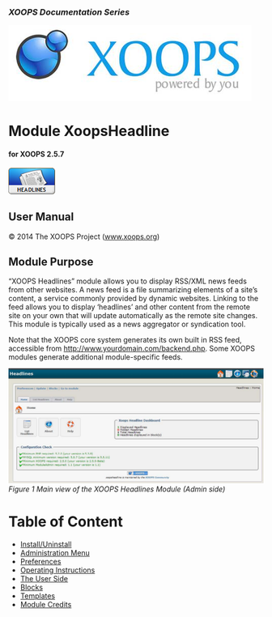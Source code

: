 ### _XOOPS Documentation Series_
![logoXoops.jpg](assets/logoXoops.jpg)

# Module XoopsHeadline
#### for XOOPS 2.5.7
  
      
![logoModule.png](assets/logoModule.png)
                
    
## User Manual
  
© 2014 The XOOPS Project (www.xoops.org)    
  
## Module Purpose 
 
“XOOPS Headlines” module allows you to display RSS/XML news feeds from other websites. A news feed is a file summarizing elements of a site’s content, a service commonly provided by dynamic websites. Linking to the feed allows you to display ‘headlines’ and other content from the remote site on your own that will update automatically as the remote site changes. This module is typically used as a news aggregator or syndication tool.

Note that the XOOPS core system generates its own built in RSS feed, accessible from http://www.yourdomain.com/backend.php. Some XOOPS modules generate additional module-specific feeds.

 
![img_2.jpg](assets/img_2.jpg)  
*Figure 1 Main view of the XOOPS Headlines Module (Admin side)*

# Table of Content

* [Install/Uninstall](book/1install.md)
* [Administration Menu](book/2administration.md)
* [Preferences](book/3preferences.md)
* [Operating Instructions](book/4operations.md)
* [The User Side](book/5userside.md)
* [Blocks](book/6blocks.md)
* [Templates](book/7templates.md)
* [Module Credits](book/9credits.md)